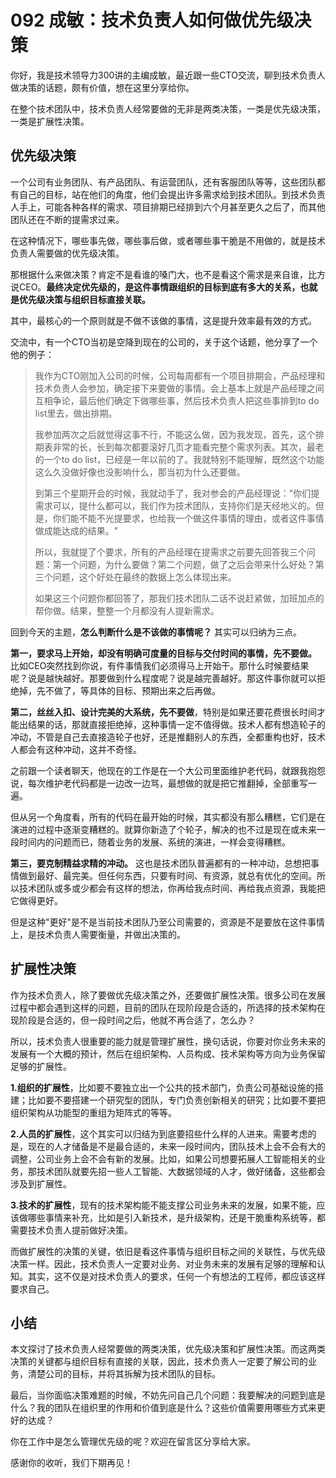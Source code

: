 # 092 成敏：技术负责人如何做优先级决策

你好，我是技术领导力300讲的主编成敏，最近跟一些CTO交流，聊到技术负责人做决策的话题，颇有价值，想在这里分享给你。

在整个技术团队中，技术负责人经常要做的无非是两类决策，一类是优先级决策，一类是扩展性决策。

## 优先级决策

一个公司有业务团队、有产品团队、有运营团队，还有客服团队等等，这些团队都有自己的目标，站在他们的角度，他们会提出许多需求给到技术团队。到技术负责人手上，可能各种各样的需求、项目排期已经排到六个月甚至更久之后了，而其他团队还在不断的提需求过来。

在这种情况下，哪些事先做，哪些事后做，或者哪些事干脆是不用做的，就是技术负责人需要做的优先级决策。

那根据什么来做决策？肯定不是看谁的嗓门大，也不是看这个需求是来自谁，比方说CEO。**最终决定优先级的，是这件事情跟组织的目标到底有多大的关系，也就是优先级决策与组织目标直接关联。**

其中，最核心的一个原则就是不做不该做的事情，这是提升效率最有效的方式。

交流中，有一个CTO当初是空降到现在的公司的，关于这个话题，他分享了一个他的例子：

> 我作为CTO刚加入公司的时候，公司每周都有一个项目排期会，产品经理和技术负责人会参加，确定接下来要做的事情。会上基本上就是产品经理之间互相争论，最后他们确定下做哪些事，然后技术负责人把这些事排到to
> do list里去，做出排期。
>
> 我参加两次之后就觉得这事不行，不能这么做，因为我发现，首先，这个排期表非常的长，长到每次都要滚好几页才能看完整个需求列表。其次，最老的一个to
> do
> list，已经是一年以前的了。我就特别不能理解，既然这个功能这么久没做好像也没影响什么，那当初为什么还要做。
>
> 到第三个星期开会的时候，我就动手了，我对参会的产品经理说："你们提需求可以，提什么都可以，我们作为技术团队，支持你们是天经地义的。但是，你们能不能不光提要求，也给我一个做这件事情的理由，或者这件事情做成能达成的结果。"
>
> 所以，我就提了个要求，所有的产品经理在提需求之前要先回答我三个问题：第一个问题，为什么要做？第二个问题，做了之后会带来什么好处？第三个问题，这个好处在最终的数据上怎么体现出来。
>
> 如果这三个问题你都回答了，那我们技术团队二话不说赶紧做，加班加点的帮你做。结果，整整一个月都没有人提新需求。

回到今天的主题，**怎么判断什么是不该做的事情呢？** 其实可以归纳为三点。

**第一，要求马上开始，却没有明确可度量的目标与交付时间的事情，先不要做。**
比如CEO突然找到你说，有件事情我们必须得马上开始干。那什么时候要结果呢？说是越快越好。那要做到什么程度呢？说是越完善越好。那这件事你就可以拒绝掉，先不做了，等具体的目标、预期出来之后再做。

**第二，丝丝入扣、设计完美的大系统，先不要做**，特别是如果还要花费很长时间才能出结果的话，那就直接拒绝掉，这种事情一定不值得做。技术人都有想造轮子的冲动，不管是自己去直接造轮子也好，还是推翻别人的东西，全都重构也好，技术人都会有这种冲动，这并不奇怪。

之前跟一个读者聊天，他现在的工作是在一个大公司里面维护老代码，就跟我抱怨说，每次维护老代码都是一边改一边骂，最想做的就是把它推翻掉，全部重写一遍。

但从另一个角度看，所有的代码在最开始的时候，其实都没有那么糟糕，它们是在演进的过程中逐渐变糟糕的。就算你新造了个轮子，解决的也不过是现在或未来一段时间内的问题而已，随着业务的发展、系统的演进，一样会变得糟糕。

**第三，要克制精益求精的冲动。**
这也是技术团队普遍都有的一种冲动，总想把事情做到最好、最完美。但任何东西，只要有时间、有资源，就总有优化的空间。所以技术团队或多或少都会有这样的想法，你再给我点时间、再给我点资源，我能把它做得更好。

但是这种"更好"是不是当前技术团队乃至公司需要的，资源是不是要放在这件事情上，是技术负责人需要衡量，并做出决策的。

## 扩展性决策

作为技术负责人，除了要做优先级决策之外，还要做扩展性决策。很多公司在发展过程中都会遇到这样的问题，目前的团队在现阶段是合适的，所选择的技术架构在现阶段是合适的，但一段时间之后，他就不再合适了，怎么办？

所以，技术负责人很重要的能力就是管理扩展性，换句话说，你要对你业务未来的发展有一个大概的预计，然后在组织架构、人员构成、技术架构等方向为业务保留足够的扩展性。

**1.组织的扩展性**，比如要不要独立出一个公共的技术部门，负责公司基础设施的搭建；比如要不要搭建一个研究型的团队，专门负责创新相关的研究；比如要不要把组织架构从功能型的重组为矩阵式的等等。

**2.人员的扩展性**，这个其实可以归结为到底要招些什么样的人进来。需要考虑的是，现在的人才储备是不是最合适的，未来一段时间内，团队技术上会不会有大的调整，公司业务上会不会有新的发展。比如，如果公司想要拓展人工智能相关的业务，那技术团队就要先招一些人工智能、大数据领域的人才，做好储备，这些都会涉及到扩展性。

**3.技术的扩展性**，现有的技术架构能不能支撑公司业务未来的发展，如果不能，应该做哪些事情来补充，比如是引入新技术，是升级架构，还是干脆重构系统等，都需要技术负责人提前做好决策。

而做扩展性的决策的关键，依旧是看这件事情与组织目标之间的关联性，与优先级决策一样。因此，技术负责人一定要对业务、对业务未来的发展有足够的理解和认知。其实，这不仅是对技术负责人的要求，任何一个有想法的工程师，都应该这样要求自己。

## 小结

本文探讨了技术负责人经常要做的两类决策，优先级决策和扩展性决策。而这两类决策的关键都与组织目标有直接的关联，因此，技术负责人一定要了解公司的业务，清楚公司的目标，并将其拆解为技术团队的目标。

最后，当你面临决策难题的时候，不妨先问自己几个问题：我要解决的问题到底是什么？我的团队在组织里的作用和价值到底是什么？这些价值需要用哪些方式来更好的达成？

你在工作中是怎么管理优先级的呢？欢迎在留言区分享给大家。

感谢你的收听，我们下期再见！
